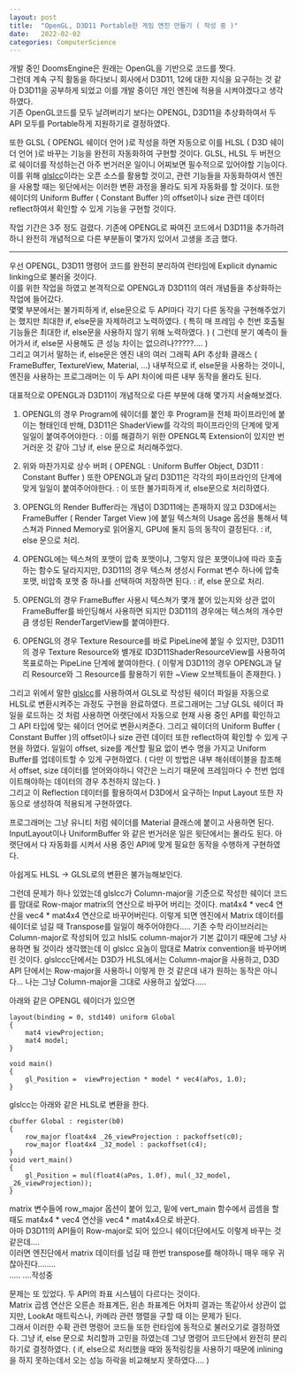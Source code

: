```yaml
---
layout: post
title:  "OpenGL, D3D11 Portable한 게임 엔진 만들기 ( 작성 중 )"
date:   2022-02-02
categories: ComputerScience
---
```


개발 중인 DoomsEngine은 원래는 OpenGL을 기반으로 코드를 짯다.            
그런데 계속 구직 활동을 하다보니 회사에서 D3D11, 12에 대한 지식을 요구하는 것 같아 D3D11을 공부하게 되었고 이를 개발 중이던 개인 엔진에 적용을 시켜야겠다고 생각하였다.         
기존 OpenGL코드를 모두 날려버리기 보다는 OPENGL, D3D11을 추상화하여서 두 API 모두를 Portable하게 지원하기로 결정하였다.      

또한 GLSL ( OPENGL 쉐이더 언어 )로 작성을 하면 자동으로 이를 HLSL ( D3D 쉐이더 언어 )로 바꾸는 기능을 완전히 자동화하여 구현할 것이다. GLSL, HLSL 두 버전으로 쉐이더를 작성하는건 아주 번거러운 일이니 어찌보면 필수적으로 있어야할 기능이다. 이를 위해 [glslcc](https://github.com/septag/glslcc)이라는 오픈 소스를 활용할 것이고, 관련 기능들을 자동화하여서 엔진을 사용할 때는 윗단에서는 이러한 변환 과정을 몰라도 되게 자동화를 할 것이다. 또한 쉐이더의 Uniform Buffer ( Constant Buffer )의 offset이나 size 관련 데이터 reflect하여서 확인할 수 있게 기능을 구현할 것이다.               

작업 기간은 3주 정도 걸렸다. 기존에 OPENGL로 짜여진 코드에서 D3D11을 추가하려하니 완전히 개념적으로 다른 부분들이 몇가지 있어서 고생을 조금 했다.        

-----------------------------------            

우선 OPENGL, D3D11 명령어 코드를 완전히 분리하여 런타임에 Explicit dynamic linking으로 불러올 것이다.       
이를 위한 작업을 하였고 본격적으로 OPENGL과 D3D11의 여러 개념들을 추상화하는 작업에 들어갔다.           
몇몇 부분에서는 불가피하게 if, else문으로 두 API마다 각기 다른 동작을 구현해주었기는 했지만 최대한 if, else문을 자제하려고 노력하였다. ( 특히 매 프레임 수 천번 호출될 기능들은 최대한 if, else문을 사용하지 않기 위해 노력하였다. ) ( 그런데 분기 예측이 들어가서 if, else문 사용해도 큰 성능 차이는 없으려나?????.... )              
그리고 여기서 말하는 if, else문은 엔진 내의 여러 그래픽 API 추상화 클래스 ( FrameBuffer, TextureView, Material, ...) 내부적으로 if, else문을 사용하는 것이니, 엔진을 사용하는 프로그래머는 이 두 API 차이에 따른 내부 동작을 몰라도 된다.                      

대표적으로 OPENGL과 D3D11이 개념적으로 다른 부분에 대해 몇가지 서술해보겠다.            

1. OPENGL의 경우 Program에 쉐이더를 붙인 후 Program을 전체 파이프라인에 붙이는 형태인데 반해, D3D11은 ShaderView를 각각의 파이프라인의 단계에 맞게 일일이 붙여주어야한다. : 이를 해결하기 위한 OPENGL쪽 Extension이 있지만 번거러운 것 같아 그냥 if, else 문으로 처리해주었다.                       

2. 위와 마찬가지로 상수 버퍼 ( OPENGL : Uniform Buffer Object, D3D11 : Constant Buffer ) 또한 OPENGL과 달리 D3D11은 각각의 파이프라인의 단계에 맞게 일일이 붙여주어야한다. : 이 또한 불가피하게 if, else문으로 처리하였다.                      

3. OPENGL의 Render Buffer라는 개념이 D3D11에는 존재하지 않고 D3D에서는 FrameBuffer ( Render Target View )에 붙일 텍스쳐의 Usage 옵션을 통해서 텍스쳐과 Pinned Memory로 읽어올지, GPU에 둘지 등의 동작이 결정된다. : if, else 문으로 처리.         

4. OPENGL에는 텍스쳐의 포맷이 압축 포맷이냐, 그렇지 않은 포맷이냐에 따라 호출하는 함수도 달라지지만, D3D11의 경우 텍스쳐 생성시 Format 변수 하나에 압축 포맷, 비압축 포맷 중 하나를 선택하여 저장하면 된다. : if, else 문으로 처리.                

5. OPENGL의 경우 FrameBuffer 사용시 텍스쳐가 몇개 붙어 있는지와 상관 없이 FrameBuffer를 바인딩해서 사용하면 되지만 D3D11의 경우에는 텍스쳐의 개수만큼 생성된 RenderTargetView를 붙여야한다.        

6. OPENGL의 경우 Texture Resource를 바로 PipeLine에 붙일 수 있지만, D3D11의 경우 Texture Resource와 별개로 ID3D11ShaderResourceView를 사용하여 목표로하는 PipeLine 단계에 붙여야한다. ( 이렇게 D3D11의 경우 OPENGL과 달리 Resource와 그 Resource를 활용하기 위한 ~View 오브젝트들이 존재한다. )                    


그리고 위에서 말한 [glslcc](https://github.com/septag/glslcc)를 사용하여서 GLSL로 작성된 쉐이더 파일을 자동으로 HLSL로 변환시켜주는 과정도 구현을 완료하였다. 프로그래머는 그냥 GLSL 쉐이더 파일을 로드하는 것 처럼 사용하면 아랫단에서 자동으로 현재 사용 중인 API를 확인하고 그 API 타입에 맞는 쉐이더 언어로 변환시켜준다.    그리고 쉐이더의 Uniform Buffer ( Constant Buffer )의 offset이나 size 관련 데이터 또한 reflect하여 확인할 수 있게 구현을 하였다. 일일이 offset, size를 계산할 필요 없이 변수 명을 가지고 Uniform Buffer를 업데이트할 수 있게 구현하였다. ( 다만 이 방법은 내부 해쉬테이블을 참조해서 offset, size 데이터를 얻어와야하니 약간은 느리기 때문에 프레임마다 수 천번 업데이트해야하는 데이터의 경우 추천하지 않는다. )            
그리고 이 Reflection 데이터를 활용하여서 D3D에서 요구하는 Input Layout 또한 자동으로 생성하여 적용되게 구현하였다.                              

프로그래머는 그냥 유니티 처럼 쉐이더를 Material 클래스에 붙이고 사용하면 된다. InputLayout이나 UniformBuffer 와 같은 번거러운 일은 윗단에서는 몰라도 된다. 아랫단에서 다 자동화를 시켜서 사용 중인 API에 맞게 필요한 동작을 수행하게 구현하였다.                

아쉽게도 HLSL -> GLSL로의 변환은 불가능해보인다.         

그런데 문제가 하나 있었는데 glslcc가 Column-major을 기준으로 작성한 쉐이더 코드를 맘대로 Row-major matrix의 연산으로 바꾸어 버리는 것이다. mat4x4 * vec4 연산을 vec4 * mat4x4 연산으로 바꾸어버린다. 이렇게 되면 엔진에서 Matrix 데이터를 쉐이더로 넘길 때 Transpose를 일일이 해주어야한다..... 기존 수학 라이브러리는 Column-major로 작성되어 있고 hlsl도 column-major가 기본 값이기 때문에 그냥 사용하면 될 것이라 생각했는데 이 glslcc 요놈이 맘대로 Matrix convention을 바꾸어버린 것이다. glslccc단에서는 D3D가 HLSL에서는 Column-major을 사용하고, D3D API 단에서는 Row-major을 사용하니 이렇게 한 것 같은데 내가 원하는 동작은 아니다... 나는 그냥 Column-major을 그대로 사용하고 싶었다.....      

아래와 같은 OPENGL 쉐이더가 있으면
```
layout(binding = 0, std140) uniform Global
{
    mat4 viewProjection;
    mat4 model;
}

void main()
{
	gl_Position =  viewProjection * model * vec4(aPos, 1.0);
}
```

glslcc는 아래와 같은 HLSL로 변환을 한다.         

```
cbuffer Global : register(b0)
{
    row_major float4x4 _26_viewProjection : packoffset(c0);
    row_major float4x4 _32_model : packoffset(c4);
}
void vert_main()
{
    gl_Position = mul(float4(aPos, 1.0f), mul(_32_model, _26_viewProjection));
}
```                    

matrix 변수들에 row_major 옵션이 붙어 있고, 밑에 vert_main 함수에서 곱셈을 할 때도 mat4x4 * vec4 연산을 vec4 * mat4x4으로 바꾼다.        
아마 D3D11의 API들이 Row-major로 되어 있으니 쉐이더단에서도 이렇게 바꾸는 것 같은데....       
이러면 엔진단에서 matrix 데이터를 넘길 때 한번 transpose를 해야하니 매우 매우 귀찮아진다........       
.....
....작성중


문제는 또 있었다. 두 API의 좌표 시스템이 다르다는 것이다.           
Matrix 곱셈 연산은 오른손 좌표계든, 왼손 좌표계든 어차피 결과는 똑같아서 상관이 없지만, LookAt 매트릭스나, 카메라 관련 행렬을 구할 때 이는 문제가 된다.         
그래서 이러한 수확 관련 명령어 코드들 또한 런타임에 동적으로 불러오기로 결정하였다. 그냥 if, else 문으로 처리할까 고민을 하였는데 그냥 명령어 코드단에서 완전히 분리하기로 결정하였다. ( if, else으로 처리했을 때와 동적링킹을 사용하기 때문에 inlining을 하지 못하는데서 오는 성능 하락을 비교해보지 못하였다.... )            